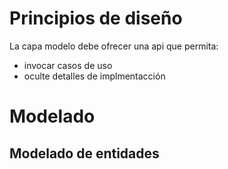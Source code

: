 # Principios de diseño
La capa modelo debe ofrecer una api que permita:
- invocar casos de uso
- oculte detalles de implmentacción
# Modelado
## Modelado de entidades
